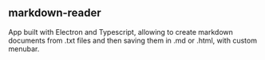## markdown-reader 
App built with Electron and Typescript, allowing to create markdown documents from .txt files and then saving them in .md or .html, with custom menubar. 